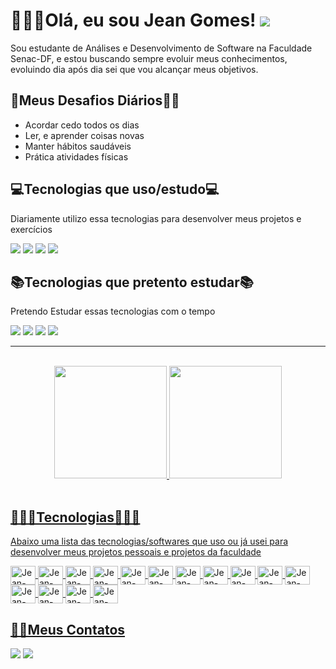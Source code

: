 <h1>👨🏽‍💻Olá, eu sou Jean Gomes! <img src="https://www.gifs-animados.net/mundo/universo004.gif"></h1>
<p>Sou estudante de Análises e Desenvolvimento de Software na Faculdade Senac-DF, e estou buscando sempre evoluir meus conhecimentos, evoluindo dia após dia sei que vou alcançar meus objetivos.</p>
<h2>🏁Meus Desafios Diários💪🏽</h2>
<ul>
  <li>Acordar cedo todos os dias</li>
  <li>Ler, e aprender coisas novas</li>
  <li>Manter hábitos saudáveis</li>
  <li>Prática atividades físicas</li>
</ul>
<h2>💻Tecnologias que uso/estudo💻</h2>
<p>Diariamente utilizo essa tecnologias para desenvolver meus projetos e exercícios</p>
<div>
  <a target="_blank"><img src="https://img.shields.io/badge/HTML-239120?style=for-the-badge&logo=html5&logoColor=white" target="_blank"></a>
  <a target="_blank"><img src="https://img.shields.io/badge/CSS-239120?&style=for-the-badge&logo=css3&logoColor=white" target="_blank"></a>
  <a target="_blank"><img src="https://img.shields.io/badge/JavaScript-F7DF1E?style=for-the-badge&logo=javascript&logoColor=black" target="_blank"></a>
  <a target="_blank"><img src="https://img.shields.io/badge/PHP-777BB4?style=for-the-badge&logo=php&logoColor=white" target="_blank"></a>
</div>

<h2>📚Tecnologias que pretento estudar📚</h2>
<p>Pretendo Estudar essas tecnologias com o tempo</p>
<div>
  <a target="_blank"><img src="https://img.shields.io/badge/TypeScript-007ACC?style=for-the-badge&logo=typescript&logoColor=white" target="_blank"></a>
  <a target="_blank"><img src="https://img.shields.io/badge/Angular-DD0031?style=for-the-badge&logo=angular&logoColor=white" target="_blank"></a>
  <a target="_blank"><img src="https://img.shields.io/badge/React-20232A?style=for-the-badge&logo=react&logoColor=61DAFB" target="_blank"></a>
  <a target="_blank"><img src="https://img.shields.io/badge/Node.js-43853D?style=for-the-badge&logo=node.js&logoColor=white" target="_blank"></a>
</div>
<hr><br>
<div align="center">
  <a href="https://github.com/jeangomes13">
  <img height="180em" src="https://github-readme-stats.vercel.app/api?username=jeangomes13&show_icons=true&theme=dark&include_all_commits=true&count_private=true"/>
  <img height="180em" src="https://github-readme-stats.vercel.app/api/top-langs/?username=jeangomes13&layout=compact&langs_count=7&theme=dark"/>
</div>
<div style="display: inline_block"><br>
  <h2>👨🏽‍💻Tecnologias👨🏽‍💻</h2>
  <p>Abaixo uma lista das tecnologias/softwares que uso ou já usei para desenvolver meus projetos pessoais e projetos da faculdade</p>
    <img align="center" alt="Jean-HTML" height="30" width="40" src="https://cdn.jsdelivr.net/gh/devicons/devicon/icons/html5/html5-original.svg">
  <img align="center" alt="Jean-CSS" height="30" width="40" src="https://cdn.jsdelivr.net/gh/devicons/devicon/icons/css3/css3-original.svg">
  <img align="center" alt="Jean-JavaScript" height="30" width="40" src="https://cdn.jsdelivr.net/gh/devicons/devicon/icons/javascript/javascript-original.svg">
  <img align="center" alt="Jean-PHP" height="30" width="40" src="https://cdn.jsdelivr.net/gh/devicons/devicon/icons/php/php-original.svg">
  <img align="center" alt="Jean-MySql" height="30" width="40" src="https://cdn.jsdelivr.net/gh/devicons/devicon/icons/mysql/mysql-original-wordmark.svg">
  <img align="center" alt="Jean-Bootstrap" height="30" width="40" src="https://cdn.jsdelivr.net/gh/devicons/devicon/icons/bootstrap/bootstrap-plain-wordmark.svg" />
  <img align="center" alt="Jean-Google" height="30" width="40" src="https://cdn.jsdelivr.net/gh/devicons/devicon/icons/chrome/chrome-original.svg">
  <img align="center" alt="Jean-Git" height="30" width="40" src="https://cdn.jsdelivr.net/gh/devicons/devicon/icons/git/git-original-wordmark.svg"> 
  <img align="center" alt="Jean-GitHub" height="30" width="40" src="https://cdn.jsdelivr.net/gh/devicons/devicon/icons/github/github-original-wordmark.svg">
  <img align="center" alt="Jean-Moodle" height="30" width="40" src="https://cdn.jsdelivr.net/gh/devicons/devicon/icons/moodle/moodle-original.svg">
  <img align="center" alt="Jean-NodeJS" height="30" width="40" src="https://cdn.jsdelivr.net/gh/devicons/devicon/icons/nodejs/nodejs-original.svg">
  <img align="center" alt="Jean-Python" height="30" width="40" src="https://cdn.jsdelivr.net/gh/devicons/devicon/icons/python/python-original-wordmark.svg">
  <img align="center" alt="Jean-VScode" height="30" width="40" src="https://cdn.jsdelivr.net/gh/devicons/devicon/icons/vscode/vscode-original.svg">
  <img align="center" alt="Jean-VScode" height="30" width="40" src="https://cdn.jsdelivr.net/gh/devicons/devicon/icons/java/java-original.svg">
  <img align="center" alt="Jean-VScode" height="30" width="40" src="https://cdn.jsdelivr.net/gh/devicons/devicon/icons/arduino/arduino-original-wordmark.svg">
  </divv>
   <h2>🤳🏽Meus Contatos</h2>
  <a href = "mailto:sjean7681@gmail.com"><img src="https://img.shields.io/badge/Gmail-D14836?style=for-the-badge&logo=gmail&logoColor=white" destino ="_blank"></a>
  <a href="https://www.linkedin.com/in/jean-gomes-99027b173" target="_blank"><img src="https://img.shields.io/badge/LinkedIn-0077B5?style=for-the-badge&logo=linkedin&logoColor=white" target="_blank"></a>
</div>
